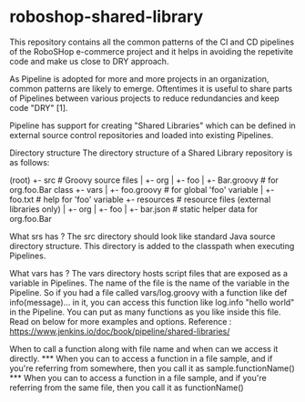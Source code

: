 # roboshop-shared-library



This repository contains all the common patterns of the CI and CD pipelines of the RoboSHop e-commerce project and it helps in avoiding the repetivite code and make us close to DRY approach.

As Pipeline is adopted for more and more projects in an organization, common patterns are likely to emerge. Oftentimes it is useful to share parts of Pipelines between various projects to reduce redundancies and keep code "DRY" [1].

Pipeline has support for creating "Shared Libraries" which can be defined in external source control repositories and loaded into existing Pipelines.

Directory structure
The directory structure of a Shared Library repository is as follows:

(root)
+- src                     # Groovy source files
|   +- org
|       +- foo
|           +- Bar.groovy  # for org.foo.Bar class
+- vars
|   +- foo.groovy          # for global 'foo' variable
|   +- foo.txt             # help for 'foo' variable
+- resources               # resource files (external libraries only)
|   +- org
|       +- foo
|           +- bar.json    # static helper data for org.foo.Bar

What srs has ?
    The src directory should look like standard Java source directory structure. This directory is added to the classpath when executing Pipelines.

What vars has ?
    The vars directory hosts script files that are exposed as a variable in Pipelines. The name of the file is the name of the variable in the Pipeline. So if you had a file called vars/log.groovy with a function like def info(message)…​ in it, you can access this function like log.info "hello world" in the Pipeline. You can put as many functions as you like inside this file. Read on below for more examples and options.
Reference : https://www.jenkins.io/doc/book/pipeline/shared-libraries/

When to call a function along with file name and when can we access it directly.
*** When you can to access a function in a file sample, and if you're referring from somewhere, then you call it as sample.functionName() *** When you can to access a function in a file sample, and if you're referring from the same file, then you call it as 
functionName()